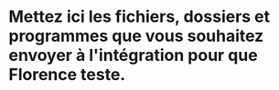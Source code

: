 # Mettez ici les fichiers, dossiers et programmes que vous souhaitez envoyer à l'intégration pour que Florence teste.
